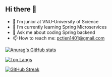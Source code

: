 ## Hi there 👋

- 🔭 I’m junior at VNU-University of Science
- 🌱 I’m currently learning Spring Microservices
- 💬 Ask me about coding Spring backend
- 📫 How to reach me: pctien1401@gmail.com

[![Anurag's GitHub stats](https://github-readme-stats.vercel.app/api?username=pctiien)](https://github.com/anuraghazra/github-readme-stats)

[![Top Langs](https://github-readme-stats.vercel.app/api/top-langs/?username=pctiien)](https://github.com/anuraghazra/github-readme-stats)

[![GitHub Streak](https://streak-stats.demolab.com/?user=pctiien)](https://git.io/streak-stats)
